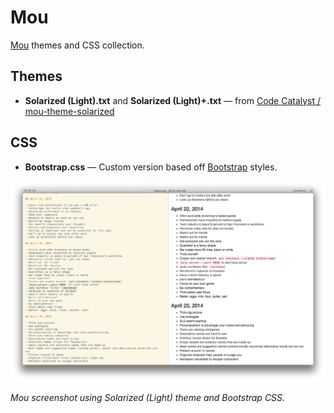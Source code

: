 # Mou

[Mou](http://mouapp.com/) themes and CSS collection.

## Themes

- **Solarized (Light).txt** and **Solarized (Light)+.txt** &mdash; from [Code Catalyst / mou-theme-solarized](https://github.com/CodeCatalyst/mou-theme-solarized)

## CSS

- **Bootstrap.css** &mdash; Custom version based off [Bootstrap](http://getbootstrap.com) styles.

![Solarized (Light) theme and Bootstrap CSS](mou-screenshot.png)

*Mou screenshot using Solarized (Light) theme and Bootstrap CSS.*